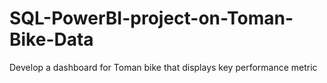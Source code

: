 # SQL-PowerBI-project-on-Toman-Bike-Data
Develop a dashboard for Toman bike that displays key performance metric
